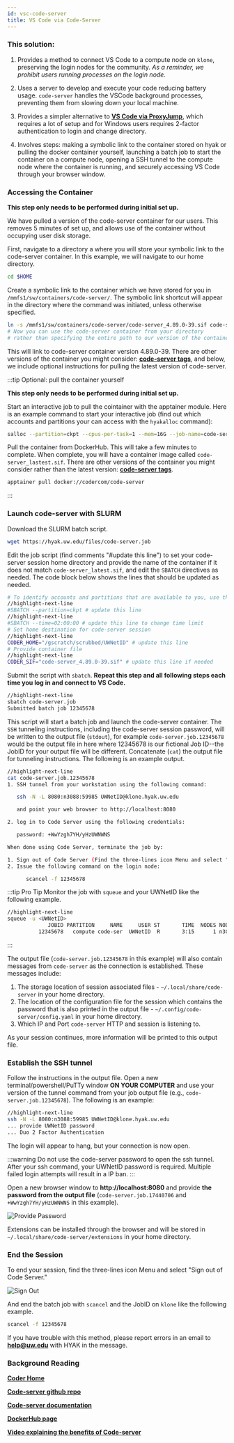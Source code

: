 ```yaml
---
id: vsc-code-server
title: VS Code via Code-Server
---
```


### This solution: 

1. Provides a method to connect VS Code to a compute node on `klone`, preserving the login nodes for the community. *As a reminder, we prohibit users running processes on the login node.*

2. Uses a server to develop and execute your code reducing battery usage. `code-server` handles the VSCode background processes, preventing them from slowing down your local machine. 

3. Provides a simpler alternative to [**VS Code via ProxyJump**](tools/vsc-proxy-jump.md), which requires a lot of setup and for Windows users requires 2-factor authentication to login and change directory. 

4. Involves steps: making a symbolic link to the container stored on hyak or pulling the docker container yourself, launching a batch job to start the container on a compute node, opening a SSH tunnel to the compute node where the container is running, and securely accessing VS Code through your browser window. 

### Accessing the Container

**This step only needs to be performed during initial set up.**

We have pulled a version of the code-server container for our users. This removes 5 minutes of set up, and allows use of the container without occupying user disk storage. 

First, navigate to a directory a where you will store your symbolic link to the code-server container. In this example, we will navigate to our home directory. 

```bash
cd $HOME
```

Create a symbolic link to the container which we have stored for you in `/mmfs1/sw/containers/code-server/`. The symbolic link shortcut will appear in the directory where the command was initiated, unless otherwise specified.

```bash
ln -s /mmfs1/sw/containers/code-server/code-server_4.89.0-39.sif code-server_4.89.0-39.sif
# Now you can use the code-server container from your directory 
# rather than specifying the entire path to our version of the container.
```

This will link to code-server container version 4.89.0-39. There are other versions of the container you might consider: [**code-server tags**](https://hub.docker.com/r/codercom/code-server/tags), and below, we include optional instructions for pulling the latest version of code-server. 

:::tip Optional: pull the container yourself

**This step only needs to be performed during initial set up.**

Start an interactive job to pull the cointainer with the apptainer module. Here is an example command to start your interactive job (find out which accounts and partitions your can access with the `hyakalloc` command): 

```bash
salloc --partition=ckpt --cpus-per-task=1 --mem=16G --job-name=code-server --time=2:00:00
```

Pull the container from DockerHub. This will take a few minutes to complete. When complete, you will have a container image called  `code-server_lastest.sif`. There are other versions of the container you might consider rather than the latest version: [**code-server tags**](https://hub.docker.com/r/codercom/code-server/tags).
```bash
apptainer pull docker://codercom/code-server
```

:::

### Launch code-server with SLURM

Download the SLURM batch script.
```bash
wget https://hyak.uw.edu/files/code-server.job
```

Edit the job script (find comments "#update this line") to set your code-server session home directory and provide the name of the container if it does not match `code-server_latest.sif`, and edit the `SBATCH` directives as needed. The code block below shows the lines that should be updated as needed. 

```bash
# To identify accounts and partitions that are available to you, use the hyakalloc command
//highlight-next-line
#SBATCH --partition=ckpt # update this line
//highlight-next-line
#SBATCH --time=02:00:00 # update this line to change time limit
# Set home destination for code-server session
//highlight-next-line
CODER_HOME="/gscratch/scrubbed/UWNetID" # update this line
# Provide container file
//highlight-next-line
CODER_SIF="code-server_4.89.0-39.sif" # update this line if needed
```
Submit the script with `sbatch`. **Repeat this step and all following steps each time you log in and connect to VS Code.**
```bash
//highlight-next-line
sbatch code-server.job
Submitted batch job 12345678
```
This script will start a batch job and launch the code-server container. The `SSH` tunneling instructions, including the code-server session password, will be written to the output file (`stdout`), for example `code-server.job.12345678` would be the output file in here where 12345678 is our fictional Job ID--the JobID for your output file will be different. Concatenate (`cat`) the output file for tunneling instructions. The following is an example output.

```bash
//highlight-next-line
cat code-server.job.12345678
1. SSH tunnel from your workstation using the following command:

   ssh -N -L 8080:n3088:59985 UWNetID@klone.hyak.uw.edu

   and point your web browser to http://localhost:8080

2. log in to Code Server using the following credentials:

   password: +WwYzgh7YH/yHzUWNWNS

When done using Code Server, terminate the job by:

1. Sign out of Code Server (Find the three-lines icon Menu and select "Sign out of Code Server")
2. Issue the following command on the login node:

      scancel -f 12345678
```

:::tip Pro Tip
Monitor the job with `squeue` and your UWNetID like the following example.

```bash
//highlight-next-line
squeue -u <UWNetID>
             JOBID PARTITION     NAME     USER ST       TIME  NODES NODELIST(REASON)
          12345678   compute code-ser  UWNetID  R       3:15      1 n3088
```
:::

The output file (`code-server.job.12345678` in this example) will also contain messages from `code-server` as the connection is established. These messages include:

1. The storage location of session associated files - `~/.local/share/code-server` in your home directory.
2. The location of the configuration file for the session which contains the password that is also printed in the output file - `~/.config/code-server/config.yaml` in your home directory.
3. Which IP and Port `code-server` HTTP and session is listening to. 

As your session continues, more information will be printed to this output file. 

### Establish the SSH tunnel

Follow the instructions in the output file. Open a new terminal/powershell/PuTTy window **ON YOUR COMPUTER** and use your version of the tunnel command from your job output file (e.g., `code-server.job.12345678`). The following is an example:
```bash
//highlight-next-line
ssh -N -L 8080:n3088:59985 UWNetID@klone.hyak.uw.edu
... provide UWNetID password
... Duo 2 Factor Authentication
```
The login will appear to hang, but your connection is now open. 

:::warning
Do not use the code-server password to open the ssh tunnel. After your ssh command, your UWNetID password is required. Multiple failed login attempts will result in a IP ban. 
:::

Open a new browser window to **http://localhost:8080** and provide **the password from the output file** (`code-server.job.17440706` and `+WwYzgh7YH/yHzUWNWNS` in this example).

![](/img/docs/vscode/vsc-pw.png 'Provide Password')

Extensions can be installed through the browser and will be stored in `~/.local/share/code-server/extensions` in your home directory.

### End the Session

To end your session, find the three-lines icon Menu and select "Sign out of Code Server."

![](/img/docs/vscode/vsc-signout.png 'Sign Out')

And end the batch job with `scancel` and the JobID on `klone` like the following example.

```bash
scancel -f 12345678
```

If you have trouble with this method, please report errors in an email to **help@uw.edu** with HYAK in the message. 

### Background Reading

[**Coder Home**](https://coder.com/)

[**Code-server github repo**](https://github.com/coder/code-server)

[**Code-server documentation**](https://coder.com/docs/code-server/latest)

[**DockerHub page**](https://hub.docker.com/r/codercom/code-server)

[**Video explaining the benefits of Code-server**](https://www.youtube.com/watch?v=h17bHCCEcvI&pp=ygULY29kZS1zZXJ2ZXI%3D)
